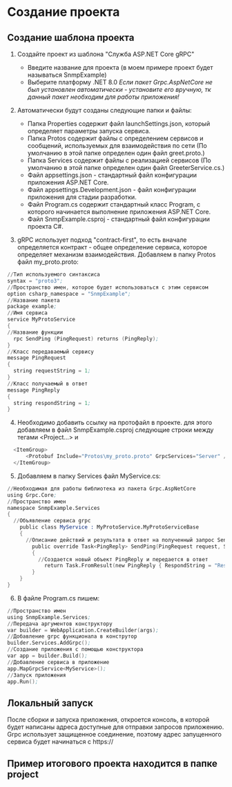# Создание проекта

## Создание шаблона проекта

1) Создайте проект из шаблона "Служба ASP.NET Core gRPC"
    * Введите название для проекта (в моем примере проект будет называться SnmpExample)
    * Выберите платформу .NET 8.0
    *Если пакет Grpc.AspNetCore не был установлен автоматически - установите его вручную, тк данный пакет необходим для работы приложения!*
2) Автоматически будут созданы следующие папки и файлы:
    * Папка Properties содержит файл launchSettings.json, который определяет параметры запуска сервиса.
    * Папка Protos содержит файлы с определением сервисов и сообщений, используемых для взаимодействия по сети (По умолчанию в этой папке определен один файл greet.proto.)
    * Папка Services содержит файлы с реализацией сервисов (По умолчанию в этой папке определен один файл GreeterService.cs.)
    * Файл appsettings.json - стандартный файл конфигурации приложения ASP.NET Core.
    * Файл appsettings.Development.json - файл конфигурации приложения для стадии разработки.
    * Файл Program.cs содержит стандартный класс Program, с которого начинается выполнение приложения ASP.NET Core.
    * Файл SnmpExample.csproj - стандартный файл конфигурации проекта C#.

3) gRPC использует подход "contract-first", то есть вначале определяется контракт - общее определение сервиса, которое определяет механизм взаимодействия.
Добавляем в папку Protos файл my_proto.proto:
```s
//Тип используемого синтаксиса
syntax = "proto3";
//Пространство имен, которое будет использоваться с этим сервисом
option csharp_namespace = "SnmpExample";
//Название пакета
package example;
//Имя сервиса
service MyProtoService
{
//Название функции
  rpc SendPing (PingRequest) returns (PingReply);
}
//Класс передаваемый сервису
message PingRequest
{
  string requestString = 1;
}
//Класс получаемый в ответ
message PingReply
{
  string respondString = 1;
}
```
4) Необходимо добавить ссылку на протофайл в проекте. для этого добавляем в файл SnmpExample.csproj следующие строки между тегами <Project...> и </Project>
```s
  <ItemGroup>
	  <Protobuf Include="Protos\my_proto.proto" GrpcServices="Server" />
  </ItemGroup>
```
5) Добавляем в папку Services файл MyService.cs:
```s
//Необходимая для работы библиотека из пакета Grpc.AspNetCore
using Grpc.Core;
//Пространство имен
namespace SnmpExample.Services
{
  //Объявление сервиса grpc
    public class MyService : MyProtoService.MyProtoServiceBase
    {
      //Описание действий и результата в ответ на полученный запрос SendPing
        public override Task<PingReply> SendPing(PingRequest request, ServerCallContext context)
        {
          //Создается новый объект PingReply и передается в ответ
            return Task.FromResult(new PingReply { RespondString = "Respond string"});
        }
    }
}
```
6) В файле Program.cs пишем:
```s
//Пространство имен
using SnmpExample.Services;
//Передача аргументов конструктору
var builder = WebApplication.CreateBuilder(args);
//Добавление grpc функционала в конструтор
builder.Services.AddGrpc();
//Создание приложения с помощью конструктора
var app = builder.Build();
//Добавление сервиса в приложение
app.MapGrpcService<MyService>();
//Запуск приложения
app.Run();
```

## Локальный запуск
После сборки и запуска приложения, откроется консоль, в которой будет написаны адреса доступные для отправки запросов приложению. Grpc использует защищенное соединение, поэтому адрес запущенного сервиса будет начинаться с https://

## Пример итогового проекта находится в папке project
